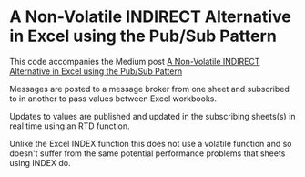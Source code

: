 
# A Non-Volatile INDIRECT Alternative in Excel using the Pub/Sub Pattern

This code accompanies the Medium post
[A Non-Volatile INDIRECT Alternative in Excel using the Pub/Sub Pattern](https://medium.com/@tony_86605/a-non-volatile-indirect-alternative-in-excel-using-the-pub-sub-pattern-15cea21272a3)

Messages are posted to a message broker from one sheet and subscribed to in another
to pass values between Excel workbooks.

Updates to values are published and updated in the subscribing sheets(s) in
real time using an RTD function.

Unlike the Excel INDEX function this does not use a volatile function and
so doesn't suffer from the same potential performance problems that sheets
using INDEX do.
